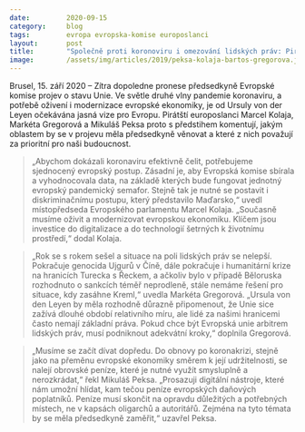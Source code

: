```yaml
---
date:         2020-09-15
category:     blog
tags:         evropa evropska-komise europoslanci
layout:       post
title:        "Společně proti koronoviru i omezování lidských práv: Pirátští europoslanci vyzývají předsedkyni Evropské komise k jasné vizi pro EU"
image:        /assets/img/articles/2019/peksa-kolaja-bartos-gregorova.jpg
---
```



Brusel, 15. září 2020 – Zítra dopoledne pronese předsedkyně Evropské komise projev o stavu Unie. Ve světle druhé vlny pandemie koronaviru, a potřebě oživení i modernizace evropské ekonomiky, je od Ursuly von der Leyen očekávána jasná vize pro Evropu. Pirátští europoslanci Marcel Kolaja, Markéta Gregorová a Mikuláš Peksa proto s předstihem komentují, jakým oblastem by se v projevu měla předsedkyně věnovat a které z nich považují za prioritní pro naši budoucnost.



 > „Abychom dokázali koronaviru efektivně čelit, potřebujeme sjednocený evropský postup. Zásadní je, aby Evropská komise sbírala a vyhodnocovala data, na základě kterých bude fungovat jednotný evropský pandemický semafor. Stejně tak je nutné se postavit i diskriminačnímu postupu, který představilo Maďarsko,“ uvedl místopředseda Evropského parlamentu Marcel Kolaja. „Současně musíme oživit a modernizovat evropskou ekonomiku. Klíčem jsou investice do digitalizace a do technologií šetrných k životnímu prostředí,“ dodal Kolaja.



 > „Rok se s rokem sešel a situace na poli lidských práv se nelepší. Pokračuje genocida Ujgurů v Číně, dále pokračuje i humanitární krize na hranicích Turecka s Řeckem, a ačkoliv bylo v případě Běloruska rozhodnuto o sankcích téměř neprodleně, stále nemáme řešení pro situace, kdy zasáhne Kreml,“ uvedla Markéta Gregorová. „Ursula von den Leyen by měla rozhodně důrazně připomenout, že Unie sice zažívá dlouhé období relativního míru, ale lidé za našimi hranicemi často nemají základní práva. Pokud chce být Evropská unie arbitrem lidských práv, musí podniknout adekvátní kroky,“ doplnila Gregorová.



 > „Musíme se začít dívat dopředu. Do obnovy po koronakrizi, stejně jako na přeměnu evropské ekonomiky směrem k její udržitelnosti, se nalejí obrovské peníze, které je nutné využít smysluplně a nerozkrádat,“ řekl Mikuláš Peksa. „Prosazuji digitální nástroje, které nám umožní hlídat, kam tečou peníze evropských daňových poplatníků. Peníze musí skončit na opravdu důležitých a potřebných místech, ne v kapsách oligarchů a autoritářů. Zejména na tyto témata by se měla předsedkyně zaměřit,“ uzavřel Peksa.
